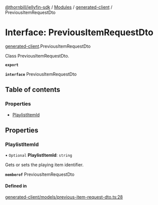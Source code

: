 [@thornbill/jellyfin-sdk](../README.md) / [Modules](../modules.md) / [generated-client](../modules/generated_client.md) / PreviousItemRequestDto

# Interface: PreviousItemRequestDto

[generated-client](../modules/generated_client.md).PreviousItemRequestDto

Class PreviousItemRequestDto.

**`export`**

**`interface`** PreviousItemRequestDto

## Table of contents

### Properties

- [PlaylistItemId](generated_client.PreviousItemRequestDto.md#playlistitemid)

## Properties

### PlaylistItemId

• `Optional` **PlaylistItemId**: `string`

Gets or sets the playing item identifier.

**`memberof`** PreviousItemRequestDto

#### Defined in

[generated-client/models/previous-item-request-dto.ts:28](https://github.com/thornbill/jellyfin-sdk-typescript/blob/03092f3/src/generated-client/models/previous-item-request-dto.ts#L28)

